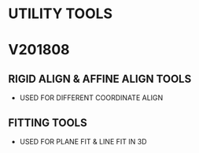# UTILITY TOOLS


# V201808
## RIGID ALIGN & AFFINE ALIGN TOOLS
- USED FOR DIFFERENT COORDINATE ALIGN

## FITTING TOOLS
- USED FOR PLANE FIT & LINE FIT IN 3D
